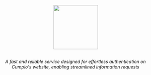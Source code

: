 <div align="center">
  <img src="https://github.com/cnsfeir/cumplo-authenticator/assets/58790635/97f83a3c-b33d-4518-b956-334a7c871da0" height="141"/>
</div>

<br>
<p align="center">
    <em>
      A fast and reliable service designed for effortless authentication on <br> Cumplo's website, enabling streamlined information requests
    </em>
</p>
<br>
